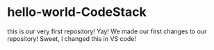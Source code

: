 # hello-world-CodeStack
this is our very first repository! Yay!
We made our first changes to our repository!
Sweet, I changed this in VS code!